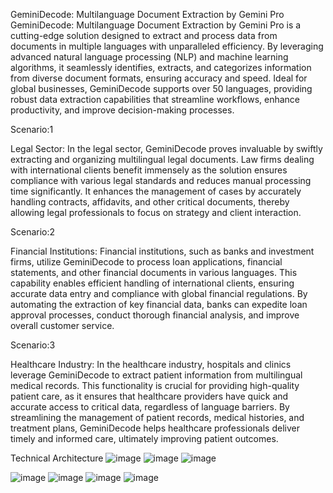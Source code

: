 GeminiDecode: Multilanguage Document Extraction by Gemini Pro
GeminiDecode: Multilanguage Document Extraction by Gemini Pro is a cutting-edge solution designed to extract and process data from documents in multiple languages with unparalleled efficiency. By leveraging advanced natural language processing (NLP) and machine learning algorithms, it seamlessly identifies, extracts, and categorizes information from diverse document formats, ensuring accuracy and speed. Ideal for global businesses, GeminiDecode supports over 50 languages, providing robust data extraction capabilities that streamline workflows, enhance productivity, and improve decision-making processes.

Scenario:1

Legal Sector: In the legal sector, GeminiDecode proves invaluable by swiftly extracting and organizing multilingual legal documents. Law firms dealing with international clients benefit immensely as the solution ensures compliance with various legal standards and reduces manual processing time significantly. It enhances the management of cases by accurately handling contracts, affidavits, and other critical documents, thereby allowing legal professionals to focus on strategy and client interaction.

Scenario:2

Financial Institutions: Financial institutions, such as banks and investment firms, utilize GeminiDecode to process loan applications, financial statements, and other financial documents in various languages. This capability enables efficient handling of international clients, ensuring accurate data entry and compliance with global financial regulations. By automating the extraction of key financial data, banks can expedite loan approval processes, conduct thorough financial analysis, and improve overall customer service.

Scenario:3

Healthcare Industry: In the healthcare industry, hospitals and clinics leverage GeminiDecode to extract patient information from multilingual medical records. This functionality is crucial for providing high-quality patient care, as it ensures that healthcare providers have quick and accurate access to critical data, regardless of language barriers. By streamlining the management of patient records, medical histories, and treatment plans, GeminiDecode helps healthcare professionals deliver timely and informed care, ultimately improving patient outcomes.

Technical Architecture
![image](https://github.com/user-attachments/assets/cdcf876f-b01e-488a-8bfe-1edff17d18c8)
![image](https://github.com/user-attachments/assets/b8fe48a6-b571-4c13-85ff-dcc0d9bd0ef6)
![image](https://github.com/user-attachments/assets/c6b2045a-759f-4ded-8ea8-bae92c4adb26)




![image](https://github.com/user-attachments/assets/0e4d11f3-85aa-408f-a91b-ae2fd11eeac2)
![image](https://github.com/user-attachments/assets/1e3e0bc7-829c-48e3-b22c-b0b62d956c4c)
![image](https://github.com/user-attachments/assets/93f69e22-ac12-4045-b011-a659d2c35e9b)
![image](https://github.com/user-attachments/assets/43ddf301-35f6-48c4-8f63-2175c6a0a8bd)




